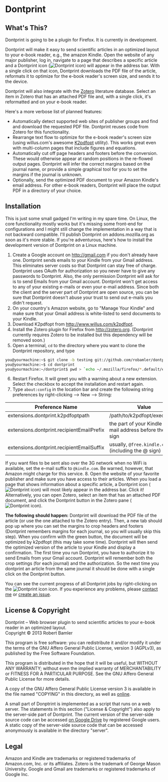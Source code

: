 Dontprint
===============================

What's This?
-------------------------------

Dontprint is going to be a plugin for Firefox. It is currently in development.

Dontprint will make it easy to send scientific articles in an optimized layout to your e-book reader, e.g., the amazon Kindle.
Open the website of any major publisher, log in, navigate to a page that describes a specific article and a Dontprint icon (![Dontprint icon](http://robamler.github.com/dontprint/webapp/favicon.png)) will appear in the address bar.
With a single click on that icon, Dontprint downloads the PDF file of the article, reformats it to optimize for the e-book reader's screen size, and sends it to the device.

Dontprint will also integrate with the [Zotero](http://www.zotero.org/) literature database.
Select an item in Zotero that has an attached PDF file and, with a single click, it's reformatted and on your e-book reader.

Here's a more verbose list of planned features:

* Automatically detect supported web sites of publisher groups and find and download the requested PDF file. Dontprint reuses code from Zotero for this functionality.
* Rearrange text flow to optimize for the e-book reader's screen size (using willus.com's awesome [K2pdfopt](http://www.willus.com/k2pdfopt/) utility). This works great even with multi-column pages that include figures and equations.
* Automatically cut off page headers and footers before the conversion. These would otherwise appear at random positions in the re-flowed output pages. Dontprint will infer the correct margins based on the journal name, or provide a simple graphical tool for you to set the margins if the journal is unknown.
* Optionally, send the optimized PDF document to your Amazon Kindle's email address. For other e-book readers, Dontprint will place the output PDF in a directory of your choice.


Installation
-------------------------------

This is just some small gadged I'm writing in my spare time. On Linux, the core functionality mostly works but it's missing some front-end for configurations and I might still change the implementation in a way that is not backward compatible. I'll publish Dontprint on addons.mozilla.org as soon as it's more stable. If you're adventurous, here's how to install the development version of Dontprint on a Linux machine.

1. Create a Google account on http://gmail.com if you don't already have one.
Dontprint sends emails to your Kindle from your Gmail address.
This eliminates server costs so that Dontprint can stay free of charge.
Dontprint uses OAuth for authorization so you never have to give any passwords to Dontprint.
Also, the only permission Dontprint will ask for is to send Emails from your Gmail account.
Dontprint won't get access to any of your existing e-mails or even your e-mail address.
Since both the client and the server part of Dontprint are open source, you can be sure that Dontprint doesn't abuse your trust to send out e-mails you didn't request.
2. On your country's Amazon website, go to "Manage Your Kindle" and make sure that your Gmail address is white-listed to send documents to your Kindle.
3. Download K2pdfopt from http://www.willus.com/k2pdfopt.
4. Install the Zotero plugin for Firefox from http://zotero.org.
   (Dontprint currently requires Zotero to be installed but this dependency will be removed soon.)
5. Open a terminal, `cd` to the directory where you want to clone the Dontprint repository, and type

 ```bash
 you@yourmachine:~$ git clone -b testing git://github.com/robamler/dontprint.git
 you@yourmachine:~$ cd dontprint
 you@yourmachine:~/dontprint$ pwd > `echo ~/.mozilla/firefox/*.default/extensions`/dontprint@robamler.github.com
 ```
6. Restart Firefox. It will greet you with a warning about a new extension. Select the checkbox to accept the installation and restart again.
7. Type `about:config` in the location bar and create the following string preferences by right-clicking --> New --> String:

 | Preference Name                             | Value                        |
 | ------------------------------------------- | ---------------------------- |
 | extensions.dontprint.k2pdfoptpath           | /path/to/k2pdfopt/executable |
 | extensions.dontprint.recipientEmailPrefix   | the part of your Kindle e-mail address before the "@" sign |
 | extensions.dontprint.recipientEmailSuffix   | usually, `@free.kindle.com` (including the @ sign) |
 
 If you want files to be sent also over the 3G network when no WiFi is available, set the e-mail suffix to `@kindle.com`.
 Be warned, however, that Amazon might charge for this service.
8. Open the website of your favorite publisher and make sure you have access to their articles. When you load a page that shows information about a specific article, a Dontprint icon (![Dontprint icon](http://robamler.github.com/dontprint/webapp/favicon.png)) will most likely appear in the address bar. Click it!
 Alternatively, you can open Zotero, select an item that has an attached PDF document, and click the Dontprint button in the Zotero pane (![Dontprint icon](http://robamler.github.com/dontprint/webapp/favicon.png)).
 
**The following should happen:**
Dontprint will download the PDF file of the article (or use the one attached to the Zotero entry).
Then, a new tab should pop up where you can set the margins to crop headers and footers (Dontprint remembers margins for each journal, so you will usually skip this step).
When you confirm with the green button, the document will be optimized by k2pdfopt (this may take some time).
Dontprint will then send the optimized version of the article to your Kindle and display a confirmation.
The first time you run Dontprint, you have to authorize it to send Emails from your Gmail account.
Dontprint will remember both the crop settings (for each journal) and the authorization.
So the next time you dontprint an article from the same journal it should be done with a single click on the Dontprint button.

You can see the current progress of all Dontprint jobs by right-clicking on the ![Dontprint icon](http://robamler.github.com/dontprint/webapp/favicon.png) icon.
If you experience any problems, please [contact me](http://www.thp.uni-koeln.de/~rbamler/) or [create an issue](https://github.com/robamler/dontprint/issues/new).


License & Copyright
-------------------------------

Dontprint &ndash; Web browser plugin to send scientific articles to your e-book reader in an optimized layout.<br>
Copyright &copy; 2013  Robert Bamler

This program is free software: you can redistribute it and/or modify
it under the terms of the GNU Affero General Public License, version 3 (AGPLv3),
as published by the Free Software Foundation.

This program is distributed in the hope that it will be useful,
but WITHOUT ANY WARRANTY; without even the implied warranty of
MERCHANTABILITY or FITNESS FOR A PARTICULAR PURPOSE.  See the
GNU Affero General Public License for more details.

A copy of the GNU Affero General Public License version 3 is available in the
file named "COPYING" in this directory, as well as [online](http://www.gnu.org/licenses/agpl-3.0).

A small part of Donptrint is implemented as a script that runs on a web server. The statements in this section ("License & Copyright") also apply to the server-side part of Dontprint. The current version of the server-side source code can be accessed [on Google Drive](https://script.google.com/d/1WVbKmBpq492ElgBVDWQj5mOKAy_pO51Q0HtYYSIYcWMEmBd6UpAJeCpW/edit?usp=sharing) by registered Google users. A static copy of the server-side source code that can be accessed anonymously is available in the directory "server".


Legal
-------------------------------
Amazon and Kindle are trademarks or registered trademarks of Amazon.com, Inc. or its affiliates.
Zotero is the trademark of George Mason University.
Google and Gmail are trademarks or registered trademarks of Google Inc.